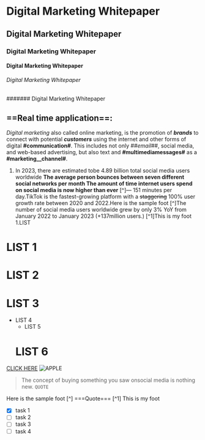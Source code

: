 # Digital Marketing Whitepaper
## Digital Marketing Whitepaper
### Digital Marketing Whitepaper
#### Digital Marketing Whitepaper
###### Digital Marketing Whitepaper
####### Digital Marketing Whitepaper

==Real time application==:
--------------------------------------------------------------------------------------------------------------------
_Digital marketing_ also called online marketing, is the promotion of ***brands*** to connect with potential ___customers___ using the internet and other forms of digital __#communication#__. This includes not only ##_email_##, social media, and web-based advertising, but also text and __#multimediamessages#__ as a __#marketing__channel#__.

1. In 2023, there are estimated tobe 4.89 billion total social media users worldwide **The average person bounces between seven different social networks per month The amount of time internet users spend on social media is now higher than ever** [^]— 151 minutes per day.TikTok is the fastest-growing platform with a ~~staggering~~ 100% user growth rate between 2020 and 2022.Here is the sample foot [^]The number of social media users worldwide grew by only 3% YoY from January 2022 to January 2023 (+137million users.)
[^1]This is my foot   
1.LIST

# LIST 1
# LIST 2
# LIST 3
+ LIST 4
    - LIST 5
    # LIST 6
  
[CLICK HERE](https://www.google.com/search?q=batch+normalization&oq=BATCH&aqs=chrome.3.69i57j0i512j0i433i512l2j0i512l3j69i61.9191j0j7&sourceid=chrome&ie=UTF-8)
![APPLE](https://github.com/Subashinisubburaj/Tech-writing/assets/143898301/4ca29556-7eff-4b1d-8876-149b95d85c3a)

> The concept of buying something you saw onsocial media is nothing new. 
```QUOTE```

Here is the sample foot [^]
===Quote===
[^1] This is my foot

- [x] task 1
- [ ] task 2
- [ ] task 3
- [ ] task 4
